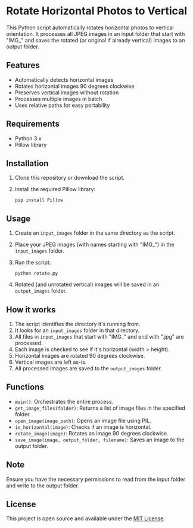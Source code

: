 # Rotate Horizontal Photos to Vertical

This Python script automatically rotates horizontal photos to vertical orientation. It processes all JPEG images in an input folder that start with "IMG_" and saves the rotated (or original if already vertical) images to an output folder.

## Features

- Automatically detects horizontal images
- Rotates horizontal images 90 degrees clockwise
- Preserves vertical images without rotation
- Processes multiple images in batch
- Uses relative paths for easy portability

## Requirements

- Python 3.x
- Pillow library

## Installation

1. Clone this repository or download the script.
2. Install the required Pillow library:

   ```
   pip install Pillow
   ```

## Usage

1. Create an `input_images` folder in the same directory as the script.
2. Place your JPEG images (with names starting with "IMG_") in the `input_images` folder.
3. Run the script:

   ```
   python rotate.py
   ```

4. Rotated (and unrotated vertical) images will be saved in an `output_images` folder.

## How it works

1. The script identifies the directory it's running from.
2. It looks for an `input_images` folder in that directory.
3. All files in `input_images` that start with "IMG_" and end with ".jpg" are processed.
4. Each image is checked to see if it's horizontal (width > height).
5. Horizontal images are rotated 90 degrees clockwise.
6. Vertical images are left as-is.
7. All processed images are saved to the `output_images` folder.

## Functions

- `main()`: Orchestrates the entire process.
- `get_image_files(folder)`: Returns a list of image files in the specified folder.
- `open_image(image_path)`: Opens an image file using PIL.
- `is_horizontal(image)`: Checks if an image is horizontal.
- `rotate_image(image)`: Rotates an image 90 degrees clockwise.
- `save_image(image, output_folder, filename)`: Saves an image to the output folder.

## Note

Ensure you have the necessary permissions to read from the input folder and write to the output folder.

## License

This project is open source and available under the [MIT License](LICENSE).
